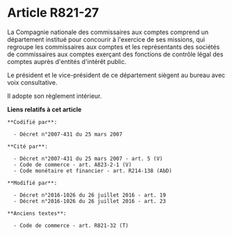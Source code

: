 # Article R821-27

La Compagnie nationale des commissaires aux comptes comprend un département institué pour concourir à l'exercice de ses
missions, qui regroupe les commissaires aux comptes et les représentants des sociétés de commissaires aux comptes exerçant
des fonctions de contrôle légal des comptes                              auprès d'entités d'intérêt public. 

Le président et le vice-président de ce département siègent au bureau avec voix consultative. 

Il adopte son règlement intérieur.

**Liens relatifs à cet article**

	**Codifié par**:

	  - Décret n°2007-431 du 25 mars 2007

	**Cité par**:

	  - Décret n°2007-431 du 25 mars 2007 - art. 5 (V)
	  - Code de commerce - art. A823-2-1 (V)
	  - Code monétaire et financier - art. R214-138 (AbD)

	**Modifié par**:

	  - Décret n°2016-1026 du 26 juillet 2016 - art. 19
	  - Décret n°2016-1026 du 26 juillet 2016 - art. 23

	**Anciens textes**:

	  - Code de commerce - art. R821-32 (T)
